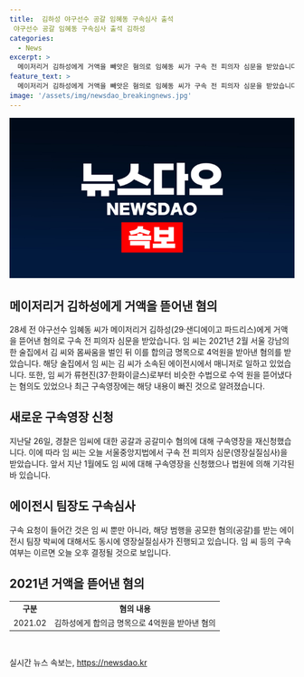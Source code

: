 ```yaml
---
title:  김하성 야구선수 공갈 임혜동 구속심사 출석
 야구선수 공갈 임혜동 구속심사 출석 김하성
categories:
  - News
excerpt: >
  메이저리거 김하성에게 거액을 빼앗은 혐의로 임혜동 씨가 구속 전 피의자 심문을 받았습니다. 경찰은 이미 지난달에도 구속영장을 신청했으나 기각되었고, 이번에 다시 신청한 것으로 알려졌습니다. 임 씨는 김 씨와 몸싸움을 벌인 뒤 합의금 명목으로 4억원을 받아냈으며, 류현진으로부터도 수억 원을 빼앗았다는 의혹이 있습니다. 공모한 혐의(공갈)를 받는 에이전시 팀장 박모 씨도 재판을 받을 예정입니다. 구속 여부는 이날 오후 결정될 예정입니다.
feature_text: >
  메이저리거 김하성에게 거액을 빼앗은 혐의로 임혜동 씨가 구속 전 피의자 심문을 받았습니다. 경찰은 이미 지난달에도 구속영장을 신청했으나 기각되었고, 이번에 다시 신청한 것으로 알려졌습니다. 임 씨는 김 씨와 몸싸움을 벌인 뒤 합의금 명목으로 4억원을 받아냈으며, 류현진으로부터도 수억 원을 빼앗았다는 의혹이 있습니다. 공모한 혐의(공갈)를 받는 에이전시 팀장 박모 씨도 재판을 받을 예정입니다. 구속 여부는 이날 오후 결정될 예정입니다.
image: '/assets/img/newsdao_breakingnews.jpg'
---
```


<p><img src="/assets/img/newsdao_breakingnews.jpg" alt="ranknews 속보" /></p>

<h2 data-ke-size="size26">메이저리거 김하성에게 거액을 뜯어낸 혐의</h2>

<p data-ke-size="size16">28세 전 야구선수 임혜동 씨가 메이저리거 김하성(29·샌디에이고 파드리스)에게 거액을 뜯어낸 혐의로 구속 전 피의자 심문을 받았습니다. 임 씨는 2021년 2월 서울 강남의 한 술집에서 김 씨와 몸싸움을 벌인 뒤 이를 합의금 명목으로 4억원을 받아낸 혐의를 받았습니다. 해당 술집에서 임 씨는 김 씨가 소속된 에이전시에서 매니저로 일하고 있었습니다. 또한, 임 씨가 류현진(37·한화이글스)로부터 비슷한 수법으로 수억 원을 뜯어냈다는 혐의도 있었으나 최근 구속영장에는 해당 내용이 빠진 것으로 알려졌습니다.</p>

<h2 data-ke-size="size26">새로운 구속영장 신청</h2>

<p data-ke-size="size16">지난달 26일, 경찰은 임씨에 대한 공갈과 공갈미수 혐의에 대해 구속영장을 재신청했습니다. 이에 따라 임 씨는 오늘 서울중앙지법에서 구속 전 피의자 심문(영장실질심사)을 받았습니다. 앞서 지난 1월에도 임 씨에 대해 구속영장을 신청했으나 법원에 의해 기각된 바 있습니다.</p>

<h2 data-ke-size="size26">에이전시 팀장도 구속심사</h2>

<p data-ke-size="size16">구속 요청이 들어간 것은 임 씨 뿐만 아니라, 해당 범행을 공모한 혐의(공갈)를 받는 에이전시 팀장 박씨에 대해서도 동시에 영장실질심사가 진행되고 있습니다. 임 씨 등의 구속 여부는 이르면 오늘 오후 결정될 것으로 보입니다.</p>

<div><h2 data-ke-size="size26">2021년 거액을 뜯어낸 혐의</h2></div>

<table>
    <tbody>
        <tr>
            <td style="text-align: center; height: 17px;"><b>구분</b></td>
            <td style="text-align: center; height: 17px;"><b>혐의 내용</b></td>
        </tr>
        <tr>
            <td style="text-align: center; height: 17px;">2021.02</td>
            <td style="text-align: center; height: 17px;">김하성에게 합의금 명목으로 4억원을 받아낸 혐의</td>
        </tr>
    </tbody>
</table>

<p><p data-ke-size="size16">&nbsp;</p></p>
실시간 뉴스 속보는, <a href="https://newsdao.kr" rel="dofollow">https://newsdao.kr</a>



